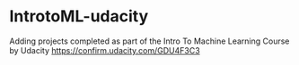# IntrotoML-udacity
Adding projects completed as part of the Intro To Machine Learning Course by Udacity
https://confirm.udacity.com/GDU4F3C3
